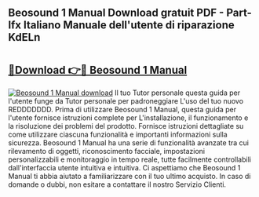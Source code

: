 ## Beosound 1 Manual Download gratuit PDF - Part-lfx Italiano Manuale dell'utente di riparazione KdELn

# <h2><a href="http://dfbyg2i.blite.top/?on=Beosound+1+Manual">🔗Download 👉🔴 Beosound 1 Manual</a></h2>

[![Beosound 1 Manual download](https://i.imgur.com/lujVjoI.png)](http://dfbyg2i.blite.top/?on=Beosound+1+Manual)
Il tuo Tutor personale questa guida per l'utente funge da Tutor personale per padroneggiare L'uso del tuo nuovo REDDDDDDD. Prima di utilizzare Beosound 1 Manual, questa guida per l'utente fornisce istruzioni complete per L'installazione, il funzionamento e la risoluzione dei problemi del prodotto. Fornisce istruzioni dettagliate su come utilizzare ciascuna funzionalità e importanti informazioni sulla sicurezza. Beosound 1 Manual ha una serie di funzionalità avanzate tra cui rilevamento di oggetti, riconoscimento facciale, impostazioni personalizzabili e monitoraggio in tempo reale, tutte facilmente controllabili dall'interfaccia utente intuitiva e intuitiva. Ci aspettiamo che Beosound 1 Manual ti abbia aiutato a familiarizzare con il tuo ultimo acquisto. In caso di domande o dubbi, non esitare a contattare il nostro Servizio Clienti.
